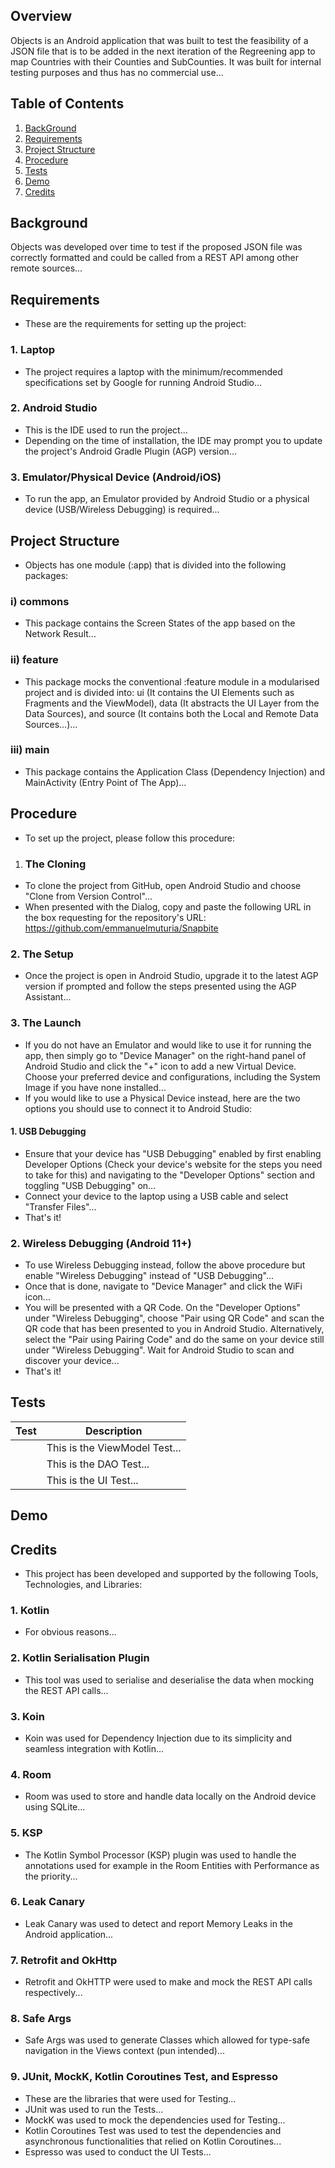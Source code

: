 ## Overview

Objects is an Android application that was built to test the feasibility of a JSON file that is to be added in the next iteration of the Regreening app to map Countries with their Counties and SubCounties. It was built for internal testing purposes and thus has no commercial use...

## Table of Contents

1. [BackGround](#Background)
2. [Requirements](#Requirements)
3. [Project Structure](#Structure)
4. [Procedure](#Procedure)
5. [Tests](#Tests)
6. [Demo](#Demo)
7. [Credits](#Credits)

## Background

Objects was developed over time to test if the proposed JSON file was correctly formatted and could be called from a REST API among other remote sources...

## Requirements

- These are the requirements for setting up the project:

### 1. Laptop
- The project requires a laptop with the minimum/recommended specifications set by Google for running Android Studio...

### 2. Android Studio
- This is the IDE used to run the project...
- Depending on the time of installation, the IDE may prompt you to update the project's Android Gradle Plugin (AGP) version...

### 3. Emulator/Physical Device (Android/iOS)
- To run the app, an Emulator provided by Android Studio or a physical device (USB/Wireless Debugging) is required...

## Project Structure

- Objects has one module (:app) that is divided into the following packages:

### i) commons

- This package contains the Screen States of the app based on the Network Result...

### ii) feature

- This package mocks the conventional :feature module in a modularised project and is divided into: ui (It contains the UI Elements such as Fragments and the ViewModel), data (It abstracts the UI Layer from the Data Sources), and source (It contains both the Local and Remote Data Sources...)...

### iii) main

- This package contains the Application Class (Dependency Injection) and MainActivity (Entry Point of The App)...

## Procedure

- To set up the project, please follow this procedure:

1. ### The Cloning
- To clone the project from GitHub, open Android Studio and choose "Clone from Version Control"...
- When presented with the Dialog, copy and paste the following URL in the box requesting for the repository's URL: https://github.com/emmanuelmuturia/Snapbite

### 2. The Setup
- Once the project is open in Android Studio, upgrade it to the latest AGP version if prompted and follow the steps presented using the AGP Assistant...

### 3. The Launch
- If you do not have an Emulator and would like to use it for running the app, then simply go to "Device Manager" on the right-hand panel of Android Studio and click the "+" icon to add a new Virtual Device. Choose your preferred device and configurations, including the System Image if you have none installed...
- If you would like to use a Physical Device instead, here are the two options you should use to connect it to Android Studio:

#### 1. USB Debugging
- Ensure that your device has "USB Debugging" enabled by first enabling Developer Options (Check your device's website for the steps you need to take for this) and navigating to the "Developer Options" section and toggling "USB Debugging" on...
- Connect your device to the laptop using a USB cable and select "Transfer Files"...
- That's it!

### 2. Wireless Debugging (Android 11+)
- To use Wireless Debugging instead, follow the above procedure but enable "Wireless Debugging" instead of "USB Debugging"...
- Once that is done, navigate to "Device Manager" and click the WiFi icon...
- You will be presented with a QR Code. On the "Developer Options" under "Wireless Debugging", choose "Pair using QR Code" and scan the QR code that has been presented to you in Android Studio. Alternatively, select the "Pair using Pairing Code" and do the same on your device still under "Wireless Debugging". Wait for Android Studio to scan and discover your device...
- That's it!

## Tests

| Test | Description |
|------|-------------|
|       | This is the ViewModel Test... |
|       | This is the DAO Test... |
|        | This is the UI Test... |

## Demo

## Credits

- This project has been developed and supported by the following Tools, Technologies, and Libraries:

### 1. Kotlin

- For obvious reasons...

### 2. Kotlin Serialisation Plugin

- This tool was used to serialise and deserialise the data when mocking the REST API calls...

### 3. Koin

- Koin was used for Dependency Injection due to its simplicity and seamless integration with Kotlin...

### 4. Room

- Room was used to store and handle data locally on the Android device using SQLite...

### 5. KSP

- The Kotlin Symbol Processor (KSP) plugin was used to handle the annotations used for example in the Room Entities with Performance as the priority...

### 6. Leak Canary

- Leak Canary was used to detect and report Memory Leaks in the Android application...

### 7. Retrofit and OkHttp

- Retrofit and OkHTTP were used to make and mock the REST API calls respectively...

### 8. Safe Args

- Safe Args was used to generate Classes which allowed for type-safe navigation in the Views context (pun intended)...

### 9. JUnit, MockK, Kotlin Coroutines Test, and Espresso

- These are the libraries that were used for Testing...
- JUnit was used to run the Tests...
- MockK was used to mock the dependencies used for Testing...
- Kotlin Coroutines Test was used to test the dependencies and asynchronous functionalities that relied on Kotlin Coroutines...
- Espresso was used to conduct the UI Tests...